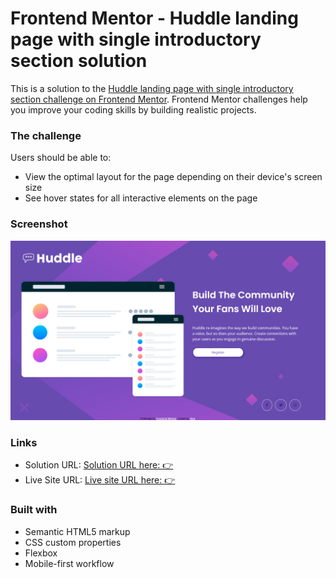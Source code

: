 # Frontend Mentor - Huddle landing page with single introductory section solution

This is a solution to the [Huddle landing page with single introductory section challenge on Frontend Mentor](https://www.frontendmentor.io/challenges/huddle-landing-page-with-a-single-introductory-section-B_2Wvxgi0). Frontend Mentor challenges help you improve your coding skills by building realistic projects. 


### The challenge

Users should be able to:

- View the optimal layout for the page depending on their device's screen size
- See hover states for all interactive elements on the page

### Screenshot

![](./images/Firefox_Screenshot_2024-03-09T18-19-25.922Z.png)


### Links

- Solution URL: [Solution URL here: 👉](https://www.frontendmentor.io/solutions/huddlelandingpagewithsingleintroductorysectionmaster-9RsYL78Iq5)
- Live Site URL: [Live site URL here: 👉](https://verakissyou17.github.io/huddle-landing-page-with-single-introductory-section-master/)


### Built with

- Semantic HTML5 markup
- CSS custom properties
- Flexbox
- Mobile-first workflow

